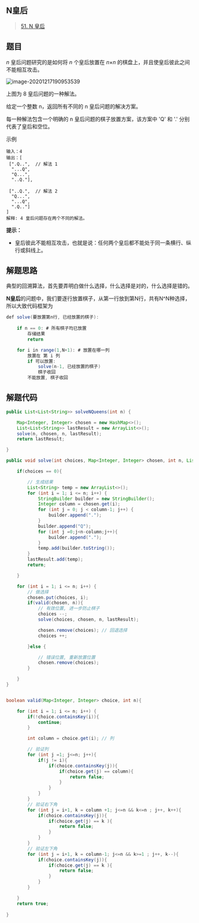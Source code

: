 N皇后
------

> [51. N 皇后](https://leetcode-cn.com/problems/n-queens/)

## 题目

*n* 皇后问题研究的是如何将 *n* 个皇后放置在 *n*×*n* 的棋盘上，并且使皇后彼此之间不能相互攻击。

![image-20201217190953539](https://ning-wang.oss-cn-beijing.aliyuncs.com/blog-imags/image-20201217190953539.png)

上图为 8 皇后问题的一种解法。

给定一个整数 n，返回所有不同的 n 皇后问题的解决方案。

每一种解法包含一个明确的 n 皇后问题的棋子放置方案，该方案中 'Q' 和 '.' 分别代表了皇后和空位。

示例

```text
输入：4
输出：[
 [".Q..",  // 解法 1
  "...Q",
  "Q...",
  "..Q."],

 ["..Q.",  // 解法 2
  "Q...",
  "...Q",
  ".Q.."]
]
解释: 4 皇后问题存在两个不同的解法。
```

**提示：**

- 皇后彼此不能相互攻击，也就是说：任何两个皇后都不能处于同一条横行、纵行或斜线上。

## 解题思路

典型的回溯算法，首先要弄明白做什么选择，什么选择是对的，什么选择是错的。

**N皇后**的问题中，我们要逐行放置棋子，从第一行放到第N行，共有N^N种选择，所以大致代码框架为

```java
def solve(要放置第n行, 已经放置的棋子):
    
    if n == 0: # 所有棋子均已放置
        存储结果
        return

	for i in range(1,N+1): # 放置在哪一列
		放置在 第 i 列
        if 可以放置:
            solve(n-1, 已经放置的棋子)
            棋子收回
        不能放置, 棋子收回
```

## 解题代码

```java
public List<List<String>> solveNQueens(int n) {

    Map<Integer, Integer> chosen = new HashMap<>();
    List<List<String>> lastResult = new ArrayList<>();
    solve(n, chosen, n, lastResult);
    return lastResult;

}

public void solve(int choices, Map<Integer, Integer> chosen, int n, List<List<String>> lastResult){

    if(choices == 0){

        // 生成结果
        List<String> temp = new ArrayList<>();
        for (int i = 1; i <= n; i++) {
            StringBuilder builder = new StringBuilder();
            Integer column = chosen.get(i);
            for (int j = 0; j < column-1; j++) {
                builder.append(".");
            }
            builder.append("Q");
            for (int j =0;j<n-column;j++){
                builder.append(".");
            }
            temp.add(builder.toString());
        }
        lastResult.add(temp);
        return;

    }

    for (int i = 1; i <= n; i++) {
        // 做选择
        chosen.put(choices, i);
        if(valid(chosen, n)){
            // 有效位置, 进一步防止棋子
            choices --;
            solve(choices, chosen, n, lastResult);

            chosen.remove(choices); // 回退选择
            choices ++;

        }else {

            // 错误位置, 重新放置位置
            chosen.remove(choices);
        }

    }
}


boolean valid(Map<Integer, Integer> choice, int n){

    for (int i = 1; i <= n; i++) {
        if(!choice.containsKey(i)){
            continue;
        }

        int column = choice.get(i); // 列

        // 验证列
        for (int j =1; j<=n; j++){
            if(j != i){
                if(choice.containsKey(j)){
                    if(choice.get(j) == column){
                        return false;
                    }
                }
            }
        }
        // 验证右下角
        for (int j = i+1, k = column +1; j<=n && k<=n ; j++, k++){
            if(choice.containsKey(j)){
                if(choice.get(j) == k ){
                    return false;
                }
            }
        }
        // 验证左下角
        for (int j = i+1, k = column-1; j<=n && k>=1 ; j++, k--){
            if(choice.containsKey(j)){
                if(choice.get(j) == k ){
                    return false;
                }
            }
        }

    }
    return true;
    
}
```

